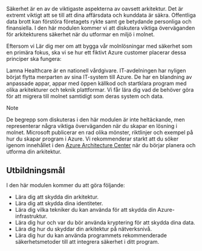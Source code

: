 Säkerhet är en av de viktigaste aspekterna av oavsett arkitektur. Det är extremt viktigt att se till att dina affärsdata och kunddata är säkra. Offentliga data brott kan förstöra företagets rykte samt ge betydande personliga och finansiella. I den här modulen kommer vi att diskutera viktiga överväganden för arkitekturens säkerhet när du utformar en miljö i molnet.

Eftersom vi Lär dig mer om att bygga vår molnlösningar med säkerhet som en primära fokus, ska vi se hur ett fiktivt Azure customer placerar dessa principer ska fungera:

Lamna Healthcare är en nationell vårdgivare. IT-avdelningen har nyligen börjat flytta merparten av sina IT-system till Azure. De har en blandning av anpassade appar, appar med öppen källkod och startklara program med olika arkitekturer och teknik plattformar. Vi får lära dig vad de behöver göra för att migrera till molnet samtidigt som deras system och data.

> [!NOTE]
> De begrepp som diskuteras i den här modulen är inte heltäckande, men representerar några viktiga överväganden när du skapar en lösning i molnet. Microsoft publicerar en rad olika mönster, riktlinjer och exempel på hur du skapar program i Azure. Vi rekommenderar starkt att du söker igenom innehållet i den [Azure Architecture Center](https://docs.microsoft.com/azure/architecture/) när du börjar planera och utforma din arkitektur.

## <a name="learning-objectives"></a>Utbildningsmål

I den här modulen kommer du att göra följande:

- Lära dig att skydda din arkitektur.
- Lära dig att skydda dina identiteter.
- Lära dig vilka tekniker du kan använda för att skydda din Azure-infrastruktur.
- Lära dig hur och var du bör använda kryptering för att skydda dina data.
- Lära dig hur du skyddar din arkitektur på nätverksnivå.
- Lära dig hur du kan använda programmets rekommenderade säkerhetsmetoder till att integrera säkerhet i ditt program.